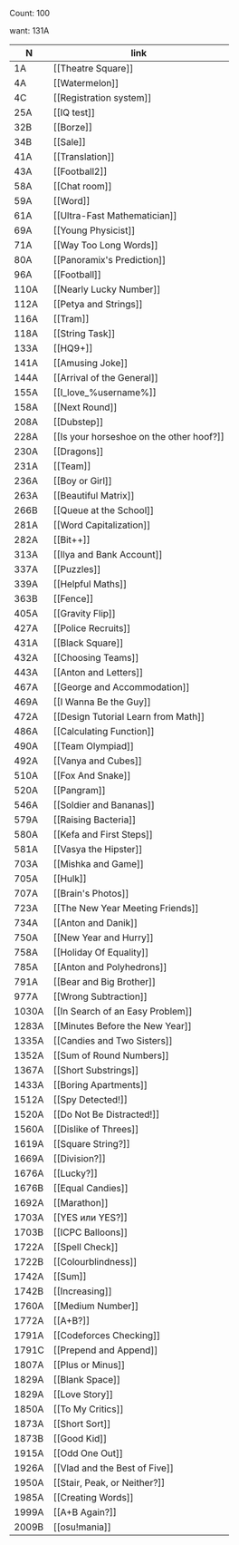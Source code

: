 Count: 100

want: 131A

| N     | link                                     |
| ----- | ---------------------------------------- |
| 1A    | [[Theatre Square]]                       |
| 4A    | [[Watermelon]]                           |
| 4C    | [[Registration system]]                  |
| 25A   | [[IQ test]]                              |
| 32B   | [[Borze]]                                |
| 34B   | [[Sale]]                                 |
| 41A   | [[Translation]]                          |
| 43A   | [[Football2]]                            |
| 58A   | [[Chat room]]                            |
| 59A   | [[Word]]                                 |
| 61A   | [[Ultra-Fast Mathematician]]             |
| 69A   | [[Young Physicist]]                      |
| 71A   | [[Way Too Long Words]]                   |
| 80A   | [[Panoramix's Prediction]]               |
| 96A   | [[Football]]                             |
| 110A  | [[Nearly Lucky Number]]                  |
| 112A  | [[Petya and Strings]]                    |
| 116A  | [[Tram]]                                 |
| 118A  | [[String Task]]                          |
| 133A  | [[HQ9+]]                                 |
| 141A  | [[Amusing Joke]]                         |
| 144A  | [[Arrival of the General]]               |
| 155A  | [[I_love_%username%]]                    |
| 158A  | [[Next Round]]                           |
| 208A  | [[Dubstep]]                              |
| 228A  | [[Is your horseshoe on the other hoof?]] |
| 230A  | [[Dragons]]                              |
| 231A  | [[Team]]                                 |
| 236A  | [[Boy or Girl]]                          |
| 263A  | [[Beautiful Matrix]]                     |
| 266B  | [[Queue at the School]]                  |
| 281A  | [[Word Capitalization]]                  |
| 282A  | [[Bit++]]                                |
| 313A  | [[Ilya and Bank Account]]                |
| 337A  | [[Puzzles]]                              |
| 339A  | [[Helpful Maths]]                        |
| 363B  | [[Fence]]                                |
| 405A  | [[Gravity Flip]]                         |
| 427A  | [[Police Recruits]]                      |
| 431A  | [[Black Square]]                         |
| 432A  | [[Choosing Teams]]                       |
| 443A  | [[Anton and Letters]]                    |
| 467A  | [[George and Accommodation]]             |
| 469A  | [[I Wanna Be the Guy]]                   |
| 472A  | [[Design Tutorial Learn from Math]]      |
| 486A  | [[Calculating Function]]                 |
| 490A  | [[Team Olympiad]]                        |
| 492A  | [[Vanya and Cubes]]                      |
| 510A  | [[Fox And Snake]]                        |
| 520A  | [[Pangram]]                              |
| 546A  | [[Soldier and Bananas]]                  |
| 579A  | [[Raising Bacteria]]                     |
| 580A  | [[Kefa and First Steps]]                 |
| 581A  | [[Vasya the Hipster]]                    |
| 703A  | [[Mishka and Game]]                      |
| 705A  | [[Hulk]]                                 |
| 707A  | [[Brain's Photos]]                       |
| 723A  | [[The New Year Meeting Friends]]         |
| 734A  | [[Anton and Danik]]                      |
| 750A  | [[New Year and Hurry]]                   |
| 758A  | [[Holiday Of Equality]]                  |
| 785A  | [[Anton and Polyhedrons]]                |
| 791A  | [[Bear and Big Brother]]                 |
| 977A  | [[Wrong Subtraction]]                    |
| 1030A | [[In Search of an Easy Problem]]         |
| 1283A | [[Minutes Before the New Year]]          |
| 1335A | [[Candies and Two Sisters]]              |
| 1352A | [[Sum of Round Numbers]]                 |
| 1367A | [[Short Substrings]]                     |
| 1433A | [[Boring Apartments]]                    |
| 1512A | [[Spy Detected!]]                        |
| 1520A | [[Do Not Be Distracted!]]                |
| 1560A | [[Dislike of Threes]]                    |
| 1619A | [[Square String?]]                       |
| 1669A | [[Division?]]                            |
| 1676A | [[Lucky?]]                               |
| 1676B | [[Equal Candies]]                        |
| 1692A | [[Marathon]]                             |
| 1703A | [[YES или YES?]]                         |
| 1703B | [[ICPC Balloons]]                        |
| 1722A | [[Spell Check]]                          |
| 1722B | [[Colourblindness]]                      |
| 1742A | [[Sum]]                                  |
| 1742B | [[Increasing]]                           |
| 1760A | [[Medium Number]]                        |
| 1772A | [[A+B?]]                                 |
| 1791A | [[Codeforces Checking]]                  |
| 1791C | [[Prepend and Append]]                   |
| 1807A | [[Plus or Minus]]                        |
| 1829A | [[Blank Space]]                          |
| 1829A | [[Love Story]]                           |
| 1850A | [[To My Critics]]                        |
| 1873A | [[Short Sort]]                           |
| 1873B | [[Good Kid]]                             |
| 1915A | [[Odd One Out]]                          |
| 1926A | [[Vlad and the Best of Five]]            |
| 1950A | [[Stair, Peak, or Neither?]]             |
| 1985A | [[Creating Words]]                       |
| 1999A | [[A+B Again?]]                           |
| 2009B | [[osu!mania]]                            |

